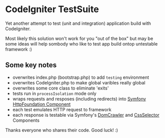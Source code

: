 CodeIgniter TestSuite
=====================

Yet another attempt to test (unit and integration) application build with CodeIgniter.

Most likely this solution won't work for you "out of the box" but may be some ideas will help sombody who like to test app build ontop untestable framework :)

Some key notes
--------------

- overwrites index.php (bootstrap.php) to add `testing` environment
- overwrites CodeIgniter.php to make global varibles really global
- overwrites some core class to eliminate 'exits'
- tests run in `processIsolation` mode only
- wraps requests and resposes (including redirects) into [Symfony HttpFoundation Component](http://symfony.com/doc/current/components/http_foundation/introduction.html)
- each test emulates HTTP request to framework
- each response is testable via Symfony's [DomCrawler](http://symfony.com/doc/current/components/dom_crawler.html) and [CssSelector](http://symfony.com/doc/current/components/css_selector.html) Components


Thanks everyone who shares their code.
Good luck! :)

